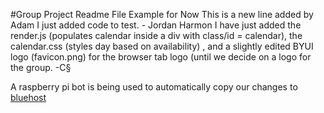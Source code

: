#Group Project Readme File Example for Now
This is a new line added by Adam
I just added code to test. - Jordan Harmon
I have just added the render.js (populates calendar inside a div with class/id = calendar), the calendar.css (styles day based on availability)
	, and a slightly edited BYUI logo (favicon.png) for the browser tab logo (until we decide on a logo for the group. -C§

A raspberry pi bot is being used to automatically copy our changes to <a href="http://howtoterminal.com/cit-261/6-F15-CIT261/">bluehost</a>
